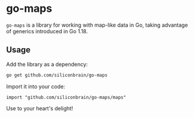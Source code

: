 # go-maps

`go-maps` is a library for working with map-like data in Go, taking advantage of generics introduced in Go 1.18.

## Usage

Add the library as a dependency:
```sh
go get github.com/siliconbrain/go-maps
```

Import it into your code:
```golang
import "github.com/siliconbrain/go-maps/maps"
```

Use to your heart's delight!
